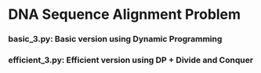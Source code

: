 # DNA Sequence Alignment Problem

### basic_3.py: Basic version using Dynamic Programming
### efficient_3.py: Efficient version using DP + Divide and Conquer
